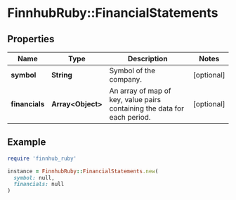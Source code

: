# FinnhubRuby::FinancialStatements

## Properties

| Name | Type | Description | Notes |
| ---- | ---- | ----------- | ----- |
| **symbol** | **String** | Symbol of the company. | [optional] |
| **financials** | **Array&lt;Object&gt;** | An array of map of key, value pairs containing the data for each period. | [optional] |

## Example

```ruby
require 'finnhub_ruby'

instance = FinnhubRuby::FinancialStatements.new(
  symbol: null,
  financials: null
)
```

